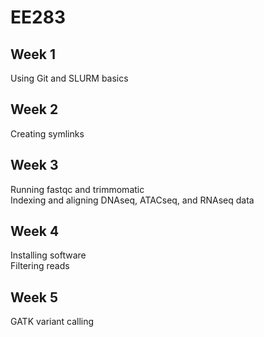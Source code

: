 # EE283

## Week 1
Using Git and SLURM basics

## Week 2
Creating symlinks 

## Week 3
Running fastqc and trimmomatic  
Indexing and aligning DNAseq, ATACseq, and RNAseq data

## Week 4
Installing software  
Filtering reads 

## Week 5
GATK variant calling

